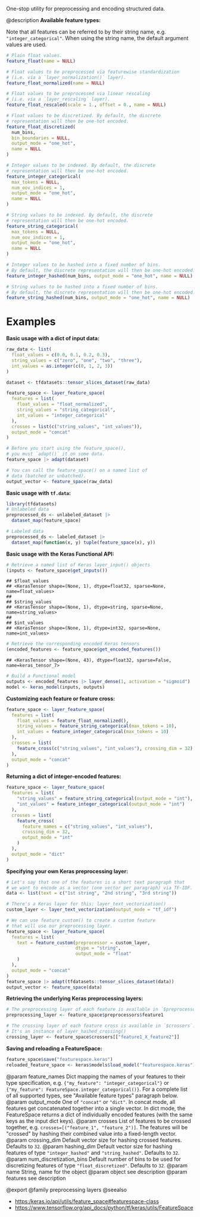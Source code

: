 One-stop utility for preprocessing and encoding structured data.

@description
**Available feature types:**

Note that all features can be referred to by their string name,
e.g. `"integer_categorical"`. When using the string name, the default
argument values are used.


```r
# Plain float values.
feature_float(name = NULL)

# Float values to be preprocessed via featurewise standardization
# (i.e. via a `layer_normalization()` layer).
feature_float_normalized(name = NULL)

# Float values to be preprocessed via linear rescaling
# (i.e. via a `layer_rescaling` layer).
feature_float_rescaled(scale = 1., offset = 0., name = NULL)

# Float values to be discretized. By default, the discrete
# representation will then be one-hot encoded.
feature_float_discretized(
  num_bins,
  bin_boundaries = NULL,
  output_mode = "one_hot",
  name = NULL
)

# Integer values to be indexed. By default, the discrete
# representation will then be one-hot encoded.
feature_integer_categorical(
  max_tokens = NULL,
  num_oov_indices = 1,
  output_mode = "one_hot",
  name = NULL
)

# String values to be indexed. By default, the discrete
# representation will then be one-hot encoded.
feature_string_categorical(
  max_tokens = NULL,
  num_oov_indices = 1,
  output_mode = "one_hot",
  name = NULL
)

# Integer values to be hashed into a fixed number of bins.
# By default, the discrete representation will then be one-hot encoded.
feature_integer_hashed(num_bins, output_mode = "one_hot", name = NULL)

# String values to be hashed into a fixed number of bins.
# By default, the discrete representation will then be one-hot encoded.
feature_string_hashed(num_bins, output_mode = "one_hot", name = NULL)
```
# Examples
**Basic usage with a dict of input data:**


```r
raw_data <- list(
  float_values = c(0.0, 0.1, 0.2, 0.3),
  string_values = c("zero", "one", "two", "three"),
  int_values = as.integer(c(0, 1, 2, 3))
)

dataset <- tfdatasets::tensor_slices_dataset(raw_data)

feature_space <- layer_feature_space(
  features = list(
    float_values = "float_normalized",
    string_values = "string_categorical",
    int_values = "integer_categorical"
  ),
  crosses = list(c("string_values", "int_values")),
  output_mode = "concat"
)

# Before you start using the feature_space(),
# you must `adapt()` it on some data.
feature_space |> adapt(dataset)

# You can call the feature_space() on a named list of
# data (batched or unbatched).
output_vector <- feature_space(raw_data)
```

**Basic usage with `tf.data`:**


```r
library(tfdatasets)
# Unlabeled data
preprocessed_ds <- unlabeled_dataset |>
  dataset_map(feature_space)

# Labeled data
preprocessed_ds <- labeled_dataset |>
  dataset_map(function(x, y) tuple(feature_space(x), y))
```

**Basic usage with the Keras Functional API:**


```r
# Retrieve a named list of Keras layer_input() objects
(inputs <- feature_space$get_inputs())
```

```
## $float_values
## <KerasTensor shape=(None, 1), dtype=float32, sparse=None, name=float_values>
##
## $string_values
## <KerasTensor shape=(None, 1), dtype=string, sparse=None, name=string_values>
##
## $int_values
## <KerasTensor shape=(None, 1), dtype=int32, sparse=None, name=int_values>
```

```r
# Retrieve the corresponding encoded Keras tensors
(encoded_features <- feature_space$get_encoded_features())
```

```
## <KerasTensor shape=(None, 43), dtype=float32, sparse=False, name=keras_tensor_7>
```

```r
# Build a Functional model
outputs <- encoded_features |> layer_dense(1, activation = "sigmoid")
model <- keras_model(inputs, outputs)
```

**Customizing each feature or feature cross:**


```r
feature_space <- layer_feature_space(
  features = list(
    float_values = feature_float_normalized(),
    string_values = feature_string_categorical(max_tokens = 10),
    int_values = feature_integer_categorical(max_tokens = 10)
  ),
  crosses = list(
    feature_cross(c("string_values", "int_values"), crossing_dim = 32)
  ),
  output_mode = "concat"
)
```

**Returning a dict of integer-encoded features:**


```r
feature_space <- layer_feature_space(
  features = list(
    "string_values" = feature_string_categorical(output_mode = "int"),
    "int_values" = feature_integer_categorical(output_mode = "int")
  ),
  crosses = list(
    feature_cross(
      feature_names = c("string_values", "int_values"),
      crossing_dim = 32,
      output_mode = "int"
    )
  ),
  output_mode = "dict"
)
```

**Specifying your own Keras preprocessing layer:**


```r
# Let's say that one of the features is a short text paragraph that
# we want to encode as a vector (one vector per paragraph) via TF-IDF.
data <- list(text = c("1st string", "2nd string", "3rd string"))

# There's a Keras layer for this: layer_text_vectorization()
custom_layer <- layer_text_vectorization(output_mode = "tf_idf")

# We can use feature_custom() to create a custom feature
# that will use our preprocessing layer.
feature_space <- layer_feature_space(
  features = list(
    text = feature_custom(preprocessor = custom_layer,
                          dtype = "string",
                          output_mode = "float"
    )
  ),
  output_mode = "concat"
)
feature_space |> adapt(tfdatasets::tensor_slices_dataset(data))
output_vector <- feature_space(data)
```

**Retrieving the underlying Keras preprocessing layers:**


```r
# The preprocessing layer of each feature is available in `$preprocessors`.
preprocessing_layer <- feature_space$preprocessors$feature1

# The crossing layer of each feature cross is available in `$crossers`.
# It's an instance of layer_hashed_crossing()
crossing_layer <- feature_space$crossers[["feature1_X_feature2"]]
```

**Saving and reloading a FeatureSpace:**


```r
feature_space$save("featurespace.keras")
reloaded_feature_space <- keras$models$load_model("featurespace.keras")
```

@param feature_names Dict mapping the names of your features to their
    type specification, e.g. `{"my_feature": "integer_categorical"}`
    or `{"my_feature": FeatureSpace.integer_categorical()}`.
    For a complete list of all supported types, see
    "Available feature types" paragraph below.
@param output_mode One of `"concat"` or `"dict"`. In concat mode, all
    features get concatenated together into a single vector.
    In dict mode, the FeatureSpace returns a dict of individually
    encoded features (with the same keys as the input dict keys).
@param crosses List of features to be crossed together, e.g.
    `crosses=[("feature_1", "feature_2")]`. The features will be
    "crossed" by hashing their combined value into
    a fixed-length vector.
@param crossing_dim Default vector size for hashing crossed features.
    Defaults to `32`.
@param hashing_dim Default vector size for hashing features of type
    `"integer_hashed"` and `"string_hashed"`. Defaults to `32`.
@param num_discretization_bins Default number of bins to be used for
    discretizing features of type `"float_discretized"`.
    Defaults to `32`.
@param name String, name for the object
@param object see description
@param features see description

@export
@family preprocessing layers
@seealso
+ <https:/keras.io/api/utils/feature_space#featurespace-class>
+ <https://www.tensorflow.org/api_docs/python/tf/keras/utils/FeatureSpace>

